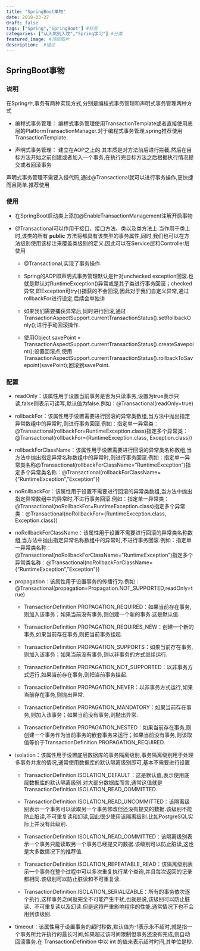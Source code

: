 ```yaml
---
title: "SpringBoot事物"
date: 2018-03-27
draft: false
tags: ["Spring","SpringBoot"] #标签
categories: ["从入坑到入坟","Spring学习"] #分类
featured_image: #顶部图片
description:  #描述
---
```


## SpringBoot事物

### 说明

在Spring中,事务有两种实现方式,分别是编程式事务管理和声明式事务管理两种方式

- 编程式事务管理： 编程式事务管理使用TransactionTemplate或者直接使用底层的PlatformTransactionManager.对于编程式事务管理,spring推荐使用TransactionTemplate.

- 声明式事务管理： 建立在AOP之上的.其本质是对方法前后进行拦截,然后在目标方法开始之前创建或者加入一个事务,在执行完目标方法之后根据执行情况提交或者回滚事务

声明式事务管理不需要入侵代码,通过@Transactional就可以进行事务操作,更快捷而且简单.推荐使用

### 使用

- 在SpringBoot启动类上添加@EnableTransactionManagement注解开启事物

- @Transactional可以作用于接口、接口方法、类以及类方法上.当作用于类上时,该类的所有 **public** 方法将都具有该类型的事务属性,同时,我们也可以在方法级别使用该标注来覆盖类级别的定义.因此可以在Service层和Controller层使用

    - @Transactional,实现了事务操作.

    - Spring的AOP即声明式事务管理默认是针对unchecked exception回滚.也就是默认对RuntimeException()异常或是其子类进行事务回滚；checked异常,即Exception可try{}捕获的不会回滚,因此对于我们自定义异常,通过rollbackFor进行设定,后续会单独讲

    - 如果我们需要捕获异常后,同时进行回滚,通过TransactionAspectSupport.currentTransactionStatus().setRollbackOnly();进行手动回滚操作.

    - 使用Object savePoint = TransactionAspectSupport.currentTransactionStatus().createSavepoint();设置回滚点,使用TransactionAspectSupport.currentTransactionStatus().rollbackToSavepoint(savePoint);回滚到savePoint.

### 配置

- readOnly：该属性用于设置当前事务是否为只读事务,设置为true表示只读,false则表示可读写,默认值为false.例如：@Transactional(readOnly=true)

- rollbackFor：该属性用于设置需要进行回滚的异常类数组,当方法中抛出指定异常数组中的异常时,则进行事务回滚.例如：指定单一异常类：@Transactional(rollbackFor=RuntimeException.class)指定多个异常类：@Transactional(rollbackFor={RuntimeException.class, Exception.class})

- rollbackForClassName：该属性用于设置需要进行回滚的异常类名称数组,当方法中抛出指定异常名称数组中的异常时,则进行事务回滚.例如：指定单一异常类名称@Transactional(rollbackForClassName=”RuntimeException”)指定多个异常类名称：@Transactional(rollbackForClassName={“RuntimeException”,”Exception”})

- noRollbackFor：该属性用于设置不需要进行回滚的异常类数组,当方法中抛出指定异常数组中的异常时,不进行事务回滚.例如：指定单一异常类：@Transactional(noRollbackFor=RuntimeException.class)指定多个异常类：@Transactional(noRollbackFor={RuntimeException.class, Exception.class})

- noRollbackForClassName：该属性用于设置不需要进行回滚的异常类名称数组,当方法中抛出指定异常名称数组中的异常时,不进行事务回滚.例如：指定单一异常类名称：@Transactional(noRollbackForClassName=”RuntimeException”)指定多个异常类名称：@Transactional(noRollbackForClassName={“RuntimeException”,”Exception”})

- propagation：该属性用于设置事务的传播行为.例如：@Transactional(propagation=Propagation.NOT_SUPPORTED,readOnly=true)

    - TransactionDefinition.PROPAGATION_REQUIRED：如果当前存在事务,则加入该事务；如果当前没有事务,则创建一个新的事务.这是默认值.

    - TransactionDefinition.PROPAGATION_REQUIRES_NEW：创建一个新的事务,如果当前存在事务,则把当前事务挂起.

    - TransactionDefinition.PROPAGATION_SUPPORTS：如果当前存在事务,则加入该事务；如果当前没有事务,则以非事务的方式继续运行.

    - TransactionDefinition.PROPAGATION_NOT_SUPPORTED：以非事务方式运行,如果当前存在事务,则把当前事务挂起.

    - TransactionDefinition.PROPAGATION_NEVER：以非事务方式运行,如果当前存在事务,则抛出异常.

    - TransactionDefinition.PROPAGATION_MANDATORY：如果当前存在事务,则加入该事务；如果当前没有事务,则抛出异常.

    - TransactionDefinition.PROPAGATION_NESTED：如果当前存在事务,则创建一个事务作为当前事务的嵌套事务来运行；如果当前没有事务,则该取值等价于TransactionDefinition.PROPAGATION_REQUIRED.


- isolation：该属性用于设置底层数据库的事务隔离级别,事务隔离级别用于处理多事务并发的情况,通常使用数据库的默认隔离级别即可,基本不需要进行设置

    - TransactionDefinition.ISOLATION_DEFAULT：这是默认值,表示使用底层数据库的默认隔离级别.对大部分数据库而言,通常这值就是TransactionDefinition.ISOLATION_READ_COMMITTED.

    - TransactionDefinition.ISOLATION_READ_UNCOMMITTED：该隔离级别表示一个事务可以读取另一个事务修改但还没有提交的数据.该级别不能防止脏读,不可重复读和幻读,因此很少使用该隔离级别.比如PostgreSQL实际上并没有此级别.

    - TransactionDefinition.ISOLATION_READ_COMMITTED：该隔离级别表示一个事务只能读取另一个事务已经提交的数据.该级别可以防止脏读,这也是大多数情况下的推荐值.

    - TransactionDefinition.ISOLATION_REPEATABLE_READ：该隔离级别表示一个事务在整个过程中可以多次重复执行某个查询,并且每次返回的记录都相同.该级别可以防止脏读和不可重复读.

    - TransactionDefinition.ISOLATION_SERIALIZABLE：所有的事务依次逐个执行,这样事务之间就完全不可能产生干扰,也就是说,该级别可以防止脏读、不可重复读以及幻读.但是这将严重影响程序的性能.通常情况下也不会用到该级别.


- timeout：该属性用于设置事务的超时秒数,默认值为-1表示永不超时,就是指一个事务所允许执行的最长时间,如果超过该时间限制但事务还没有完成,则自动回滚事务.在 TransactionDefinition 中以 int 的值来表示超时时间,其单位是秒.

